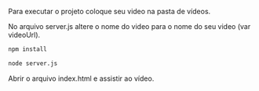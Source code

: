 Para executar o projeto coloque seu video na pasta de vídeos.

No arquivo server.js altere o nome do video para o nome do seu video (var videoUrl).

```sh
npm install
```

```sh
node server.js
```

Abrir o arquivo index.html e assistir ao vídeo.
